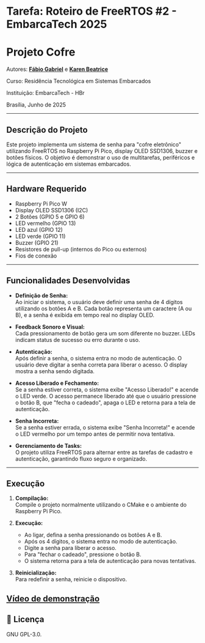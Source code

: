 # Tarefa: Roteiro de FreeRTOS #2  - EmbarcaTech 2025

# Projeto Cofre

Autores: **[Fábio Gabriel](https://github.com/fabinsz)** e **[Karen Beatrice](https://github.com/karenbeat)**

Curso: Residência Tecnológica em Sistemas Embarcados

Instituição: EmbarcaTech - HBr

Brasília, Junho de 2025

---

##  Descrição do Projeto

Este projeto implementa um sistema de senha para "cofre eletrônico" utilizando FreeRTOS no Raspberry Pi Pico, display OLED SSD1306, buzzer e botões físicos. O objetivo é demonstrar o uso de multitarefas, periféricos e lógica de autenticação em sistemas embarcados.

---

## Hardware Requerido

* Raspberry Pi Pico W
* Display OLED SSD1306 (I2C)
* 2 Botões (GPIO 5 e GPIO 6)
* LED vermelho (GPIO 13)
* LED azul (GPIO 12)
* LED verde (GPIO 11)
* Buzzer (GPIO 21)
* Resistores de pull-up (internos do Pico ou externos)
* Fios de conexão

---
##  Funcionalidades Desenvolvidas

- **Definição de Senha:**  
  Ao iniciar o sistema, o usuário deve definir uma senha de 4 dígitos utilizando os botões A e B. Cada botão representa um caractere (A ou B), e a senha é exibida em tempo real no display OLED.

- **Feedback Sonoro e Visual:**  
  Cada pressionamento de botão gera um som diferente no buzzer. LEDs indicam status de sucesso ou erro durante o uso.

- **Autenticação:**  
  Após definir a senha, o sistema entra no modo de autenticação. O usuário deve digitar a senha correta para liberar o acesso. O display mostra a senha sendo digitada.

- **Acesso Liberado e Fechamento:**  
  Se a senha estiver correta, o sistema exibe "Acesso Liberado!" e acende o LED verde. O acesso permanece liberado até que o usuário pressione o botão B, que "fecha o cadeado", apaga o LED e retorna para a tela de autenticação.

- **Senha Incorreta:**  
  Se a senha estiver errada, o sistema exibe "Senha Incorreta!" e acende o LED vermelho por um tempo antes de permitir nova tentativa.

- **Gerenciamento de Tasks:**  
  O projeto utiliza FreeRTOS para alternar entre as tarefas de cadastro e autenticação, garantindo fluxo seguro e organizado.

---

##  Execução

1. **Compilação:**  
   Compile o projeto normalmente utilizando o CMake e o ambiente do Raspberry Pi Pico.

2. **Execução:**  
   - Ao ligar, defina a senha pressionando os botões A e B.
   - Após os 4 dígitos, o sistema entra no modo de autenticação.
   - Digite a senha para liberar o acesso.
   - Para "fechar o cadeado", pressione o botão B.
   - O sistema retorna para a tela de autenticação para novas tentativas.

3. **Reinicialização:**  
   Para redefinir a senha, reinicie o dispositivo.


## [Vídeo de demonstração](https://youtube.com/shorts/3IecbByduek?feature=share)


## 📜 Licença
GNU GPL-3.0.
